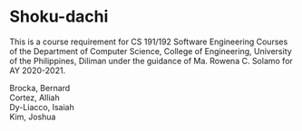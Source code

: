 # Shoku-dachi

This is a course requirement for CS 191/192 Software Engineering Courses of the Department of Computer Science, College of Engineering, University of the Philippines, Diliman under the guidance of Ma. Rowena C. Solamo for AY 2020-2021.

Brocka, Bernard  
Cortez, Alliah  
Dy-Liacco, Isaiah  
Kim, Joshua

